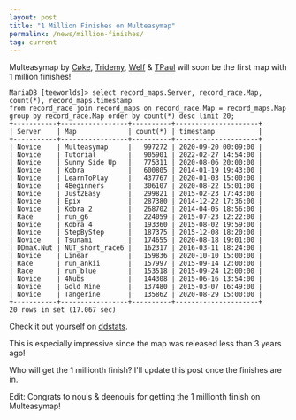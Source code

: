 ```yaml
---
layout: post
title: "1 Million Finishes on Multeasymap"
permalink: /news/million-finishes/
tag: current
---
```


Multeasymap by [Cøke](/mappers/C-248-ke/), [Tridemy](/mappers/Tridemy/), [Welf](/mappers/Welf/) & [TPaul](/mappers/TPaul/) will soon be the first map with 1 million finishes!

```
MariaDB [teeworlds]> select record_maps.Server, record_race.Map, count(*), record_maps.timestamp
from record_race join record_maps on record_race.Map = record_maps.Map
group by record_race.Map order by count(*) desc limit 20;
+-----------+-----------------+----------+---------------------+
| Server    | Map             | count(*) | timestamp           |
+-----------+-----------------+----------+---------------------+
| Novice    | Multeasymap     |   997272 | 2020-09-20 00:09:00 |
| Novice    | Tutorial        |   905901 | 2022-02-27 14:54:00 |
| Novice    | Sunny Side Up   |   775311 | 2020-08-06 20:00:00 |
| Novice    | Kobra           |   600805 | 2014-01-19 19:43:00 |
| Novice    | LearnToPlay     |   437767 | 2020-01-03 15:00:00 |
| Novice    | 4Beginners      |   306107 | 2020-08-22 15:01:00 |
| Novice    | Just2Easy       |   299821 | 2015-02-23 17:43:00 |
| Novice    | Epix            |   287380 | 2014-12-22 17:36:00 |
| Novice    | Kobra 2         |   268702 | 2014-04-05 18:56:00 |
| Race      | run_g6          |   224059 | 2015-07-23 12:22:00 |
| Novice    | Kobra 4         |   193360 | 2015-08-02 19:59:00 |
| Novice    | StepByStep      |   187375 | 2015-12-08 18:20:00 |
| Novice    | Tsunami         |   174655 | 2020-08-18 19:01:00 |
| DDmaX.Nut | NUT_short_race6 |   162317 | 2016-03-11 18:24:00 |
| Novice    | Linear          |   159836 | 2020-10-10 15:00:00 |
| Race      | run_ankii       |   157997 | 2015-09-14 12:00:00 |
| Race      | run_blue        |   153518 | 2015-09-24 12:00:00 |
| Novice    | 4Nubs           |   144308 | 2015-06-16 13:54:00 |
| Novice    | Gold Mine       |   137480 | 2015-03-07 16:49:00 |
| Novice    | Tangerine       |   135862 | 2020-08-29 15:00:00 |
+-----------+-----------------+----------+---------------------+
20 rows in set (17.067 sec)
```
Check it out yourself on [ddstats](https://db.ddstats.org/ddnet-a1a1247?sql=select+maps.Server%2C+race.Map%2C+count%28*%29%2C+maps.timestamp%0D%0Afrom+race+join+maps+on+race.Map+%3D+maps.Map%0D%0Agroup+by+race.Map+order+by+count%28*%29+desc+limit+20%3B).

This is especially impressive since the map was released less than 3 years ago!

Who will get the 1 millionth finish? I'll update this post once the finishes are in.

Edit: Congrats to nouis & deenouis for getting the 1 millionth finish on Multeasymap!
